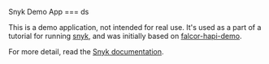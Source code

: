 Snyk Demo App
===  ds

This is a demo application, not intended for real use.
It's used as a part of a tutorial for running [snyk](https://snyk.io/), and was initially based on [falcor-hapi-demo](https://github.com/Netflix/falcor-hapi-demo).

For more detail, read the [Snyk documentation](https://snyk.io/docs/).
